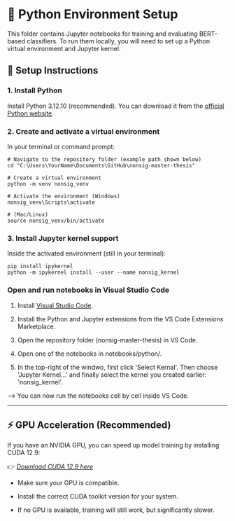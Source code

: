 # 🐍 Python Environment Setup

This folder contains Jupyter notebooks for training and evaluating BERT-based classifiers. To run them locally, you will need to set up a Python virtual environment and Jupyter kernel.

## 🔧 Setup Instructions

### 1. Install Python

Install Python 3.12.10 (recommended). You can download it from the [official Python website](www.python.org/downloads/).

### 2. Create and activate a virtual environment

In your terminal or command prompt:

```
# Navigate to the repository folder (example path shown below)
cd "C:\Users\YourName\Documents\GitHub\nonsig-master-thesis"

# Create a virtual environment
python -m venv nonsig_venv

# Activate the environment (Windows)
nonsig_venv\Scripts\activate

# (Mac/Linux)
source nonsig_venv/bin/activate
```

### 3. Install Jupyter kernel support

Inside the activated environment (still in your terminal):

```
pip install ipykernel
python -m ipykernel install --user --name nonsig_kernel
```

### Open and run notebooks in Visual Studio Code

1. Install [Visual Studio Code](https://code.visualstudio.com/).

2. Install the Python and Jupyter extensions from the VS Code Extensions Marketplace.

3. Open the repository folder (nonsig-master-thesis) in VS Code.

4. Open one of the notebooks in notebooks/python/.

5. In the top-right of the windwo, first click 'Select Kernal'. Then choose 'Jupyter Kernel...' and finally select the kernel you created earlier: 'nonsig_kernel'.

--> You can now run the notebooks cell by cell inside VS Code.

---

## ⚡ GPU Acceleration (Recommended)

If you have an NVIDIA GPU, you can speed up model training by installing CUDA 12.9:

👉 *[Download CUDA 12.9 here](https://developer.nvidia.com/cuda-12-9-0-download-archive)*

- Make sure your GPU is compatible.

- Install the correct CUDA toolkit version for your system.

- If no GPU is available, training will still work, but significantly slower.

